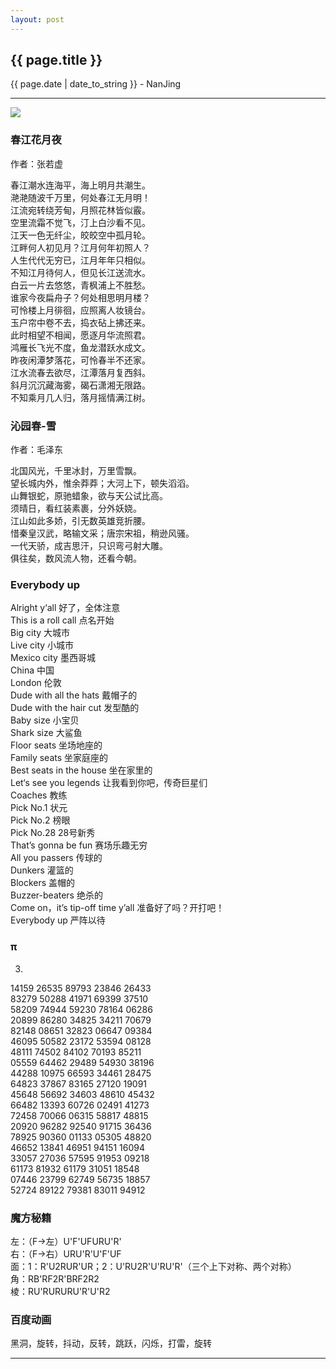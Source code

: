 ```yaml
---
layout: post
---
```


<h2>{{ page.title }}</h2>
<p class='meta'>{{ page.date | date_to_string }} - NanJing</p>

---
![](http://www.nba.com/media/global/mainhdr_03.jpg)

### 春江花月夜 ###
作者：张若虚

春江潮水连海平，海上明月共潮生。  
滟滟随波千万里，何处春江无月明！  
江流宛转绕芳甸，月照花林皆似霰。  
空里流霜不觉飞，汀上白沙看不见。  
江天一色无纤尘，皎皎空中孤月轮。  
江畔何人初见月？江月何年初照人？  
人生代代无穷已，江月年年只相似。  
不知江月待何人，但见长江送流水。  
白云一片去悠悠，青枫浦上不胜愁。  
谁家今夜扁舟子？何处相思明月楼？  
可怜楼上月徘徊，应照离人妆镜台。  
玉户帘中卷不去，捣衣砧上拂还来。  
此时相望不相闻，愿逐月华流照君。  
鸿雁长飞光不度，鱼龙潜跃水成文。  
昨夜闲潭梦落花，可怜春半不还家。  
江水流春去欲尽，江潭落月复西斜。  
斜月沉沉藏海雾，碣石潇湘无限路。  
不知乘月几人归，落月摇情满江树。  


### 沁园春-雪 ###
作者：毛泽东

北国风光，千里冰封，万里雪飘。  
望长城内外，惟余莽莽；大河上下，顿失滔滔。  
山舞银蛇，原驰蜡象，欲与天公试比高。  
须晴日，看红装素裹，分外妖娆。  
江山如此多娇，引无数英雄竞折腰。  
惜秦皇汉武，略输文采；唐宗宋祖，稍逊风骚。  
一代天骄，成吉思汗，只识弯弓射大雕。  
俱往矣，数风流人物，还看今朝。  

### Everybody up ###
Alright y‘all 好了，全体注意  
This is a roll call 点名开始  
Big city 大城市  
Live city 小城市  
Mexico city 墨西哥城  
China 中国  
London 伦敦  
Dude with all the hats 戴帽子的  
Dude with the hair cut 发型酷的  
Baby size 小宝贝  
Shark size 大鲨鱼  
Floor seats 坐场地座的  
Family seats 坐家庭座的  
Best seats in the house 坐在家里的  
Let‘s see you legends 让我看到你吧，传奇巨星们  
Coaches 教练  
Pick No.1 状元  
Pick No.2 榜眼  
Pick No.28 28号新秀  
That’s gonna be fun 赛场乐趣无穷  
All you passers 传球的  
Dunkers 灌篮的  
Blockers 盖帽的  
Buzzer-beaters 绝杀的  
Come on，it’s tip-off time y’all 准备好了吗？开打吧！  
Everybody up 严阵以待  

### π ###
3.

14159 26535 89793 23846 26433  
83279 50288 41971 69399 37510  
58209 74944 59230 78164 06286  
20899 86280 34825 34211 70679  
82148 08651 32823 06647 09384  
46095 50582 23172 53594 08128  
48111 74502 84102 70193 85211  
05559 64462 29489 54930 38196  
44288 10975 66593 34461 28475  
64823 37867 83165 27120 19091  
45648 56692 34603 48610 45432  
66482 13393 60726 02491 41273  
72458 70066 06315 58817 48815  
20920 96282 92540 91715 36436  
78925 90360 01133 05305 48820  
46652 13841 46951 94151 16094  
33057 27036 57595 91953 09218  
61173 81932 61179 31051 18548  
07446 23799 62749 56735 18857  
52724 89122 79381 83011 94912  

### 魔方秘籍 ###
左：（F→左）U'F'UFURU'R'  
右：（F→右）URU'R'U'F'UF  
面：1：R'U2RUR'UR；2：U'RU2R'U'RU'R'（三个上下对称、两个对称）  
角：RB'RF2R'BRF2R2  
棱：RU'RURURU'R'U'R2  

### 百度动画 ###
黑洞，旋转，抖动，反转，跳跃，闪烁，打雷，旋转  

---

